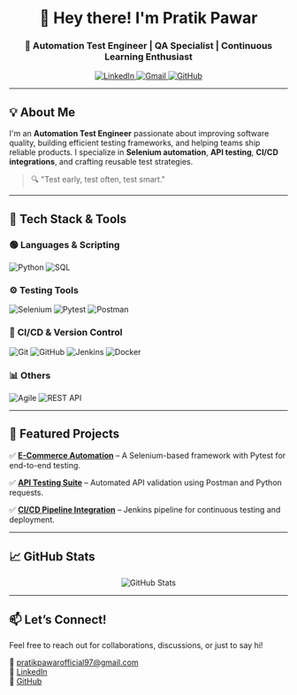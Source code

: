 <!-- Profile Header -->
<h1 align="center">👋 Hey there! I'm Pratik Pawar</h1>
<h3 align="center">🚀 Automation Test Engineer | QA Specialist | Continuous Learning Enthusiast</h3>

<p align="center">
  <a href="https://www.linkedin.com/in/pratikpawar9/">
    <img src="https://img.shields.io/badge/LinkedIn-0A66C2?style=for-the-badge&logo=linkedin&logoColor=white" alt="LinkedIn"/>
  </a>
  <a href="mailto:your.email@example.com">
    <img src="https://img.shields.io/badge/Gmail-D14836?style=for-the-badge&logo=gmail&logoColor=white" alt="Gmail"/>
  </a>
  <a href="https://github.com/PratikPawar-9">
    <img src="https://img.shields.io/badge/GitHub-181717?style=for-the-badge&logo=github&logoColor=white" alt="GitHub"/>
  </a>
</p>

---

## 💡 About Me

I'm an **Automation Test Engineer** passionate about improving software quality, building efficient testing frameworks, and helping teams ship reliable products. I specialize in **Selenium automation**, **API testing**, **CI/CD integrations**, and crafting reusable test strategies.

> 🔍 "Test early, test often, test smart."

---

## 🚀 Tech Stack & Tools

### 🟢 **Languages & Scripting**
![Python](https://img.shields.io/badge/Python-3776AB?style=for-the-badge&logo=python&logoColor=white)
![SQL](https://img.shields.io/badge/SQL-4479A1?style=for-the-badge&logo=postgresql&logoColor=white)

### ⚙️ **Testing Tools**
![Selenium](https://img.shields.io/badge/Selenium-43B02A?style=for-the-badge&logo=selenium&logoColor=white)
![Pytest](https://img.shields.io/badge/Pytest-FF4400?style=for-the-badge&logo=pytest&logoColor=white)
![Postman](https://img.shields.io/badge/Postman-FF6C37?style=for-the-badge&logo=postman&logoColor=white)

### 🔄 **CI/CD & Version Control**
![Git](https://img.shields.io/badge/Git-F05032?style=for-the-badge&logo=git&logoColor=white)
![GitHub](https://img.shields.io/badge/GitHub-181717?style=for-the-badge&logo=github&logoColor=white)
![Jenkins](https://img.shields.io/badge/Jenkins-D24939?style=for-the-badge&logo=jenkins&logoColor=white)
![Docker](https://img.shields.io/badge/Docker-2496ED?style=for-the-badge&logo=docker&logoColor=white)

### 📊 **Others**
![Agile](https://img.shields.io/badge/Agile-0052CC?style=for-the-badge&logo=agile&logoColor=white)
![REST API](https://img.shields.io/badge/REST_API-008080?style=for-the-badge&logo=rest&logoColor=white)

---

## 📂 Featured Projects

✅ **[E-Commerce Automation]([https://github.com/PratikPawar-9/ecommerce-automation](https://github.com/PratikPawar-9/OrangeHRM-Selenium-Python-Hybrid-Framework))** – A Selenium-based framework with Pytest for end-to-end testing.

✅ **[API Testing Suite](https://github.com/PratikPawar-9/api-testing)** – Automated API validation using Postman and Python requests.

✅ **[CI/CD Pipeline Integration](https://github.com/PratikPawar-9/ci-cd-automation)** – Jenkins pipeline for continuous testing and deployment.

---

## 📈 GitHub Stats

<p align="center">
  <img src="https://github-readme-stats.vercel.app/api?username=PratikPawar-9&show_icons=true&theme=radical" alt="GitHub Stats" />
</p>

---

## 📫 Let’s Connect!

Feel free to reach out for collaborations, discussions, or just to say hi!

📧 pratikpawarofficial97@gmail.com  
🔗 [LinkedIn](https://www.linkedin.com/in/pratikpawar-9/)  
🐙 [GitHub](https://github.com/PratikPawar-9)
